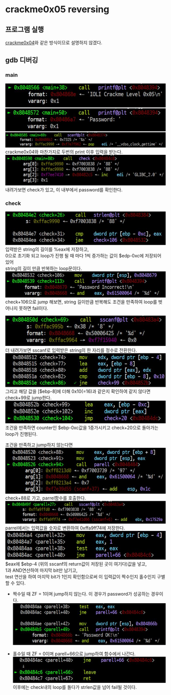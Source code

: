 # crackme0x05 reversing

## 프로그램 실행
[crackme0x04](crackme0x04.md)와 같은 방식이므로 설명하지 않겠다.

## gdb 디버깅

### main
![print1](image/5-1.JPG)
![print2](image/5-2.JPG)  
![scanf](image/5-3.JPG)
crackme0x04와 마찬가지로 두번의 print 이후 입력을 받는다.  
![check](image/5-4check.JPG)  
내려가보면 check가 있고, 이 내부에서 password를 확인한다.

### check
![strlen](image/5-5strlen.JPG)  
입력받은 string의 길이를 %eax에 저장하고,  
0으로 초기화 되고 loop가 진행 될 때 마다 1씩 증가하는 값이 $edp-0xc에 저장되어 있어  
string의 길이 만큼 반복하는 loop문이다.  
![fail](image/5-5-1.JPG)  
check+106으로 jump 해보면, string 길이만큼 반복해도 조건을 만족하여 loop를 벗어나지 못하면 fail이다.

![sscanf](image/5-6sscanf.JPG)  
더 내려가보면 sscanf로 입력받은 string의 한 자리를 정수로 전환한다.  
![check+99](image/5-7check+99.JPG)  
그리고 해당 값을 [$ebp-8]에 더해 0x10(=16)과 같은지 확인하여 같지 않다면 check+99로 jump한다.  
![loop](image/5-7-1loop.JPG)  
조건을 만족하면 counter인 $ebp-0xc값을 1증가시키고 check+20으로 돌아가는 loop가 진행된다.  

조건을 만족하고 jump하지 않는다면  
![parrel](image/5-8parrel.JPG)  
check+88로 가고, parrel함수를 호출한다.  
![parrelscan](image/5-9sscanf.JPG)  
parrel에서는 입력값을 숫자로 변환하여 0xffa9ff74에 저장한다.
![even?](image/5-9-1.JPG)  
$eax에 $ebp-4 (위의 sscanf의 return값이 저장된 곳이 여기다)값을 넣고,  
1과 AND연산하여 마지막 bit만 남기고,  
test 연산을 하여 마지막 bit가 1인지 확인함으로써 이 입력값이 짝수인지 홀수인지 구별할 수 있다.  

- 짝수일 때 ZF = 1이며 jump하지 않는다. 이 경우가 password가 성공하는 경우이다.  
![goal](image/5-10goal.JPG)

- 홀수일 때 ZF = 0이며 parell+66으로 jump하여 함수에서 나간다.
![return](image/5-11return.JPG)  
이후에는 check내의 loop를 돌다가 strlen값을 넘어 fail될 것이다.